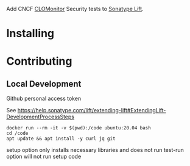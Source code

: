 Add CNCF [CLOMonitor](https://clomonitor.io) Security tests to [Sonatype Lift](https://help.sonatype.com/lift).


# Installing

# Contributing
## Local Development
Github personal access token

See https://help.sonatype.com/lift/extending-lift#ExtendingLift-DevelopmentProcessSteps

```
docker run --rm -it -v $(pwd):/code ubuntu:20.04 bash
cd /code
apt update && apt install -y curl jq git
```

setup option only installs necessary libraries and does not run
test-run option will not run setup code